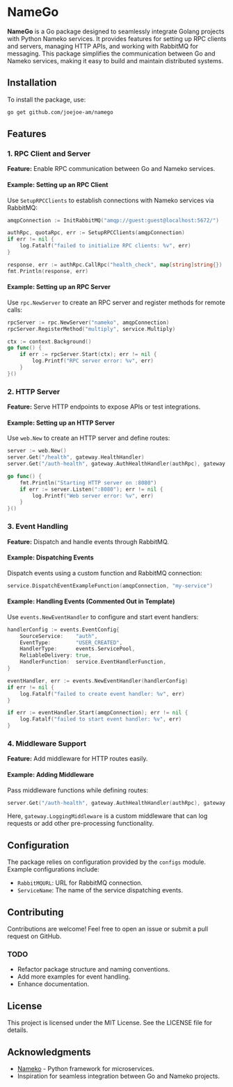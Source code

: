 # NameGo

**NameGo** is a Go package designed to seamlessly integrate Golang projects with Python Nameko services. It provides features for setting up RPC clients and servers, managing HTTP APIs, and working with RabbitMQ for messaging. This package simplifies the communication between Go and Nameko services, making it easy to build and maintain distributed systems.

## Installation

To install the package, use:

```bash
go get github.com/joejoe-am/namego
```

## Features

### 1. RPC Client and Server

**Feature:** Enable RPC communication between Go and Nameko services.

#### Example: Setting up an RPC Client
Use `SetupRPCClients` to establish connections with Nameko services via RabbitMQ:

```go
amqpConnection := InitRabbitMQ("amqp://guest:guest@localhost:5672/")

authRpc, quotaRpc, err := SetupRPCClients(amqpConnection)
if err != nil {
    log.Fatalf("failed to initialize RPC clients: %v", err)
}

response, err := authRpc.CallRpc("health_check", map[string]string{})
fmt.Println(response, err)
```

#### Example: Setting up an RPC Server
Use `rpc.NewServer` to create an RPC server and register methods for remote calls:

```go
rpcServer := rpc.NewServer("nameko", amqpConnection)
rpcServer.RegisterMethod("multiply", service.Multiply)

ctx := context.Background()
go func() {
    if err := rpcServer.Start(ctx); err != nil {
        log.Printf("RPC server error: %v", err)
    }
}()
```

### 2. HTTP Server

**Feature:** Serve HTTP endpoints to expose APIs or test integrations.

#### Example: Setting up an HTTP Server
Use `web.New` to create an HTTP server and define routes:

```go
server := web.New()
server.Get("/health", gateway.HealthHandler)
server.Get("/auth-health", gateway.AuthHealthHandler(authRpc), gateway.LoggingMiddleware)

go func() {
    fmt.Println("Starting HTTP server on :8080")
    if err := server.Listen(":8080"); err != nil {
        log.Printf("Web server error: %v", err)
    }
}()
```

### 3. Event Handling

**Feature:** Dispatch and handle events through RabbitMQ.

#### Example: Dispatching Events
Dispatch events using a custom function and RabbitMQ connection:

```go
service.DispatchEventExampleFunction(amqpConnection, "my-service")
```

#### Example: Handling Events (Commented Out in Template)
Use `events.NewEventHandler` to configure and start event handlers:

```go
handlerConfig := events.EventConfig{
    SourceService:    "auth",
    EventType:        "USER_CREATED",
    HandlerType:      events.ServicePool,
    ReliableDelivery: true,
    HandlerFunction:  service.EventHandlerFunction,
}

eventHandler, err := events.NewEventHandler(handlerConfig)
if err != nil {
    log.Fatalf("failed to create event handler: %v", err)
}

if err := eventHandler.Start(amqpConnection); err != nil {
    log.Fatalf("failed to start event handler: %v", err)
}
```

### 4. Middleware Support

**Feature:** Add middleware for HTTP routes easily.

#### Example: Adding Middleware
Pass middleware functions while defining routes:

```go
server.Get("/auth-health", gateway.AuthHealthHandler(authRpc), gateway.LoggingMiddleware)
```

Here, `gateway.LoggingMiddleware` is a custom middleware that can log requests or add other pre-processing functionality.

## Configuration

The package relies on configuration provided by the `configs` module. Example configurations include:

- `RabbitMQURL`: URL for RabbitMQ connection.
- `ServiceName`: The name of the service dispatching events.

## Contributing

Contributions are welcome! Feel free to open an issue or submit a pull request on GitHub.

### TODO

- Refactor package structure and naming conventions.
- Add more examples for event handling.
- Enhance documentation.

## License

This project is licensed under the MIT License. See the LICENSE file for details.

## Acknowledgments

- [Nameko](https://github.com/nameko/nameko) - Python framework for microservices.
- Inspiration for seamless integration between Go and Nameko projects.

